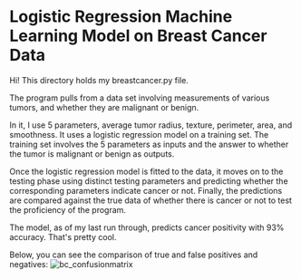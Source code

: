 Logistic Regression Machine Learning Model on Breast Cancer Data
===
Hi! This directory holds my breastcancer.py file.

The program pulls from a data set involving measurements of various tumors, and whether they are malignant or benign.


In it, I use 5 parameters, average tumor radius, texture, perimeter, area, and smoothness. It uses a logistic regression model on a training set. The training set involves the 5 parameters as inputs and the answer to whether the tumor is malignant or benign as outputs.


Once the logistic regression model is fitted to the data, it moves on to the testing phase using distinct testing parameters and predicting whether the corresponding parameters indicate cancer or not. Finally, the predictions are compared against the true data of whether there is cancer or not to test the proficiency of the program. 

The model, as of my last run through, predicts cancer positivity with 93% accuracy. That's pretty cool.

Below, you can see the comparison of true and false positives and negatives:
![bc_confusionmatrix](https://user-images.githubusercontent.com/124002750/222605510-1dd212f7-d77c-4639-9376-b60ac76f4f7b.png)
